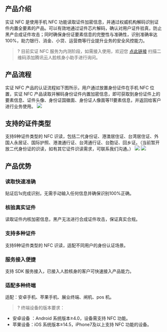 ## 产品介绍
实证 NFC 是使用手机 NFC 功能读取证件加密信息，并通过权威机构解码识别证件内置全要素的产品。可以有效地通过证件芯片解码，确认对用户证件验真，防止黑产合成证件攻击；同时确保身份证要素信息的完整性与准确性，识别准确率达100%，助力银行、消金、小贷、运营商等行业提升业务的安全风控能力。

>? 目前实证 NFC 服务为内测阶段，如需接入使用，欢迎您 [点此链接](https://cloud.tencent.com/document/product/1007/56130) 扫描二维码添加腾讯云人脸核身小助手进行询问。

## 产品流程
实证 NFC 产品的认证流程如下图所示，用户通过放置身份证件在手机 NFC 位置，实证 NFC 产品读取并解码身份证件内置加密信息，即可获取到身份证件上的要素信息、证件头像、身份证国徽面、身份证人像面等11要素信息，并返回给客户进行业务使用。
![](https://qcloudimg.tencent-cloud.cn/raw/9a47d5ecfd1fcb82f835a27b2d212876.png)

## 支持的证件类型
支持9种证件类型的 NFC 识读，包括二代身份证、港澳居住证、台湾居住证、外国人永居证、国际护照、港澳通行证、台湾通行证、台胞证、回乡证。（当前暂开放二代身份证的识读，如有其它证件识读需求，可联系我们沟通。）
![](https://qcloudimg.tencent-cloud.cn/raw/f02ca5bc353894bc1eea95b2e7710b19.png)
![](https://qcloudimg.tencent-cloud.cn/raw/a63c68d0aab98a2565bf2512638ce303.png)

## 产品优势
### 读取快速准确 
贴证后1s完成识别，无需手动输入任何信息并确保识别100%正确。
### 核验真实证件
读取证件内核加密信息，黑产无法进行合成证件攻击，保证真实合规。
### 支持多种证件
支持9种证件类型的 NFC 识读，适配不同用户的身份认证场景。
### 服务接入便捷
支持 SDK 服务接入，已接入人脸核身的客户可快速接入产品能力。 
### 适配多种终端
适配：安卓手机、苹果手机、展业终端、闸机、pos 机。

>? 终端设备的版本要求：
- 安卓设备 ：Android 系统版本≥4.0，设备需支持 NFC 功能。
- 苹果设备：iOS 系统版本≥14.5，iPhone7及以上支持 NFC 功能的设备。

